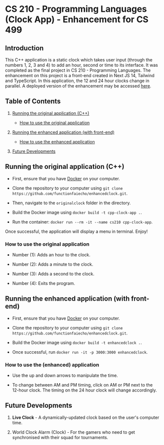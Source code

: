 # CS 210 - Programming Languages (Clock App) - Enhancement for CS 499

## Introduction

This C++ application is a static clock which takes user input (through the numbers 1, 2, 3 and 4) to add an hour, second or time to its interface. It was completed as the final project in CS 210 - Programming Languages. The enhancement on this project is a front-end created in Next JS 14, Tailwind and TypeScript. In this application, the 12 and 24 hour clocks change in parallel. A deployed version of the enhancement may be accessed [here](http://enhancedclock.up.railway.app).
## Table of Contents

1. [Running the original application (C++)](#running-the-original-application-c)
   
    - [How to use the original application](#how-to-use-the-original-application)

2. [Running the enhanced application (with front-end)](#running-the-enhanced-application-with-front-end)
   
    - [How to use the enhanced application](#how-to-use-the-enhanced-application)

3. [Future Developments](#future-developments)

## Running the original application (C++)

- First, ensure that you have [Docker](https://www.docker.com/products/docker-desktop/) on your computer.

- Clone the repository to your computer using ```git clone https://github.com/functionfaiecho/enhancedclock.git```.

- Then, navigate to the ```originalclock``` folder in the directory.

-  Build the Docker image using ```docker build -t cpp-clock-app .```.

- Run the container: ```docker run --rm -it --name cs210 cpp-clock-app```. 

Once successful, the application will display a menu in terminal. Enjoy!

### How to use the original application

- Number (1): Adds an hour to the clock.

- Number (2): Adds a minute to the clock.

- Number (3): Adds a second to the clock.

- Number (4): Exits the program.

## Running the enhanced application (with front-end)

- First, ensure that you have [Docker](https://www.docker.com/products/docker-desktop/) on your computer.

- Clone the repository to your computer using ```git clone https://github.com/functionfaiecho/enhancedclock.git```.

-  Build the Docker image using ```docker build -t enhancedclock .```.

- Once successful, run ```docker run -it -p 3000:3000 enhancedclock```.

### How to use the (enhanced) application

- Use the up and down arrows to manipulate the time.

- To change between AM and PM timing, click on AM or PM next to the 12-hour clock. The timing on the 24 hour clock will change accordingly.


## Future Developments

1. **Live Clock** - A dynamically-updated clock based on the user's computer time.

2. World Clock Alarm (Clock) - For the gamers who need to get synchronised with their squad for tournaments.




